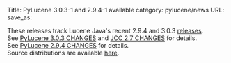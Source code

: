 Title: PyLucene 3.0.3-1 and 2.9.4-1 available
category: pylucene/news
URL: 
save_as: 

These releases track Lucene Java's recent 2.9.4 and 3.0.3 <a href="https://lucene.apache.org/java/docs/index.html#3+December+2010+-+Lucene+Java+3.0.3+and+2.9.4+available">releases</a>.<br/>
See <a href="https://svn.apache.org/repos/asf/lucene/pylucene/tags/pylucene_3_0_3/CHANGES">PyLucene 3.0.3 CHANGES</a> and <a href="https://svn.apache.org/repos/asf/lucene/pylucene/trunk/jcc/CHANGES">JCC 2.7 CHANGES</a> for details.<br/>
See <a href="https://svn.apache.org/repos/asf/lucene/pylucene/tags/pylucene_2_9_4/CHANGES">PyLucene 2.9.4 CHANGES</a> for details.<br/>
Source distributions are available <a href="https://archive.apache.org/dist/lucene/pylucene/">here</a>.


